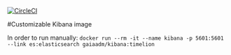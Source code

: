 [![CircleCI](https://circleci.com/gh/gaia-adm/docker-kibana.svg?style=svg)](https://circleci.com/gh/gaia-adm/docker-kibana)

#Customizable Kibana image

In order to run manually: ```docker run --rm -it --name kibana -p 5601:5601 --link es:elasticsearch gaiaadm/kibana:timelion```
